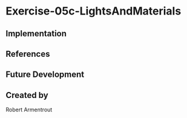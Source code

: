 # Exercise-05c-LightsAndMaterials


## Implementation

## References

## Future Development

## Created by
Robert Armentrout

